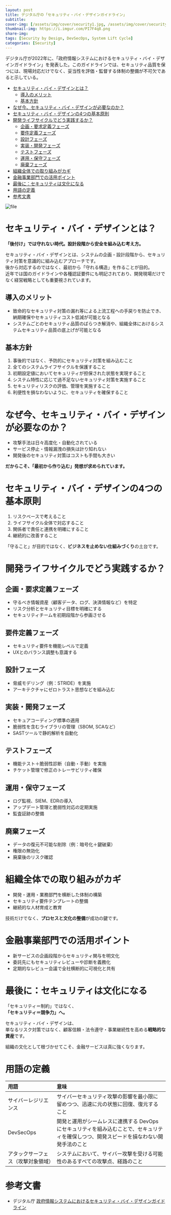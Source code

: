 ```yaml
---
layout: post
title: デジタル庁の「セキュリティ・バイ・デザインガイドライン」
subtitle: 
cover-img: [/assets/img/cover/security1.jpg, /assets/img/cover/security2.jpg, /assets/img/cover/security3.jpg]
thumbnail-img: https://i.imgur.com/PI7F4q8.png
share-img:
tags: [Security by Design, DevSecOps, System Lift Cycle]
categories: [Security]
---
```


デジタル庁が2022年に、「政府情報システムにおけるセキュリティ・バイ・デザインガイドライン」を発表した。このガイドラインでは、セキュリティ品質を保つには、現場対応だけでなく、妥当性を評価・監督する体制の整備が不可欠であると示している。

<!-- vim-markdown-toc GFM -->

* [セキュリティ・バイ・デザインとは？](#セキュリティ・バイ・デザインとは)
  * [導入のメリット](#導入のメリット)
  * [基本方針](#基本方針)
* [なぜ今、セキュリティ・バイ・デザインが必要なのか？](#なぜ今セキュリティ・バイ・デザインが必要なのか)
* [セキュリティ・バイ・デザインの4つの基本原則](#セキュリティ・バイ・デザインの4つの基本原則)
* [開発ライフサイクルでどう実践するか？](#開発ライフサイクルでどう実践するか)
  * [企画・要求定義フェーズ](#企画・要求定義フェーズ)
  * [要件定義フェーズ](#要件定義フェーズ)
  * [設計フェーズ](#設計フェーズ)
  * [実装・開発フェーズ](#実装・開発フェーズ)
  * [テストフェーズ](#テストフェーズ)
  * [運用・保守フェーズ](#運用・保守フェーズ)
  * [廃棄フェーズ](#廃棄フェーズ)
* [組織全体での取り組みがカギ](#組織全体での取り組みがカギ)
* [金融事業部門での活用ポイント](#金融事業部門での活用ポイント)
* [最後に：セキュリティは文化になる](#最後にセキュリティは文化になる)
* [用語の定義](#用語の定義)
* [参考文書](#参考文書)

<!-- vim-markdown-toc -->

![file](https://i.imgur.com/PI7F4q8.png)

# セキュリティ・バイ・デザインとは？

**「後付け」では守れない時代。設計段階から安全を組み込む考え方。**

セキュリティ・バイ・デザインとは、システムの企画・設計段階から、セキュリティ対策を意識的に組み込むアプローチです。  
後から対応するのではなく、最初から「守れる構造」を作ることが目的。  
近年では国のガイドラインや各種認証要件にも明記されており、開発現場だけでなく経営戦略としても重要視されています。

## 導入のメリット
- 致命的なセキュリティ対策の漏れ等による上流工程への手戻りを防止でき、納期確保やセキュリティコスト低減が可能となる
- システムごとのセキュリティ品質のばらつき解消や、組織全体におけるシステムセキュリティ品質の底上げが可能となる

## 基本方針
1. 事後的ではなく、予防的にセキュリティ対策を組み込むこと
1. 全てのシステムライフサイクルを保護すること
1. 初期設定値においてセキュリティが担保された状態を実現すること
1. システム特性に応じて過不足ないセキュリティ対策を実施すること
1. セキュリティリスクの評価、管理を実施すること
1. 利便性を損なわないように、セキュリティを確保すること

# なぜ今、セキュリティ・バイ・デザインが必要なのか？

- 攻撃手法は日々高度化・自動化されている  
- サービス停止・情報漏洩の損失は計り知れない  
- 開発後のセキュリティ対策はコストも手間も大きい  

**だからこそ、「最初から作り込む」発想が求められています。**

# セキュリティ・バイ・デザインの4つの基本原則

1. リスクベースで考えること  
2. ライフサイクル全体で対応すること  
3. 関係者で責任と連携を明確にすること  
4. 継続的に改善すること  

「守ること」が目的ではなく、**ビジネスを止めない仕組みづくり**の土台です。

# 開発ライフサイクルでどう実践するか？

## 企画・要求定義フェーズ

- 守るべき情報資産（顧客データ、ログ、決済情報など）を特定  
- リスク分析とセキュリティ目標を明確にする  
- セキュリティチームを初期段階から参画させる

## 要件定義フェーズ

- セキュリティ要件を機能レベルで定義  
- UXとのバランス調整も意識する

## 設計フェーズ

- 脅威モデリング（例：STRIDE）を実施  
- アーキテクチャにゼロトラスト思想などを組み込む

## 実装・開発フェーズ

- セキュアコーディング標準の適用  
- 脆弱性を含むライブラリの管理（SBOM, SCAなど）  
- SASTツールで静的解析を自動化

## テストフェーズ

- 機能テスト＋脆弱性診断（自動・手動）を実施  
- チケット管理で修正のトレーサビリティ確保

## 運用・保守フェーズ

- ログ監視、SIEM、EDRの導入  
- アップデート管理と脆弱性対応の定期実施  
- 監査証跡の整備

## 廃棄フェーズ

- データの復元不可能な削除（例：暗号化＋鍵破棄）  
- 権限の無効化  
- 廃棄後のリスク確認

# 組織全体での取り組みがカギ

- 開発・運用・業務部門を横断した体制の構築  
- セキュリティ要件テンプレートの整備  
- 継続的な人材育成と教育  

技術だけでなく、**プロセスと文化の整備**が成功の鍵です。

# 金融事業部門での活用ポイント

- 新サービスの企画段階からセキュリティ関与を明文化  
- 委託先にもセキュリティレビューや診断を義務化  
- 定期的なレビュー会議で全社横断的に可視化と共有

# 最後に：セキュリティは文化になる

「セキュリティ＝制約」ではなく、  
**「セキュリティ＝競争力」へ。**

セキュリティ・バイ・デザインは、  
単なるリスク対策ではなく、顧客信頼・法令遵守・事業継続性を高める**戦略的な資産**です。  

組織の文化として根づかせてこそ、金融サービスは真に強くなります。

# 用語の定義
|用語|意味|
|:-|:-|
|サイバーレジリエンス|サイバーセキュリティ攻撃の影響を最小限に留めつつ、迅速に元の状態に回復、復元すること|
|DevSecOps|開発と運用がシームレスに連携する DevOps にセキュリティを組み込むことで、セキュリティを確保しつつ、開発スピードを損なわない開発手法のこと|
|アタックサーフェス（攻撃対象領域）|システムにおいて、サイバー攻撃を受ける可能性のあるすべての攻撃点、経路のこと|

# 参考文書
- デジタル庁 [政府情報システムにおけるセキュリティ・バイ・デザインガイドライン](https://www.digital.go.jp/assets/contents/node/basic_page/field_ref_resources/e2a06143-ed29-4f1d-9c31-0f06fca67afc/2a169f83/20220630_resources_standard_guidelines_guidelines_01.pdf)

